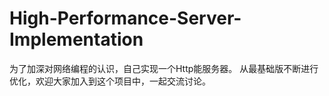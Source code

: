 # High-Performance-Server-Implementation
为了加深对网络编程的认识，自己实现一个Http能服务器。
从最基础版不断进行优化，欢迎大家加入到这个项目中，一起交流讨论。
